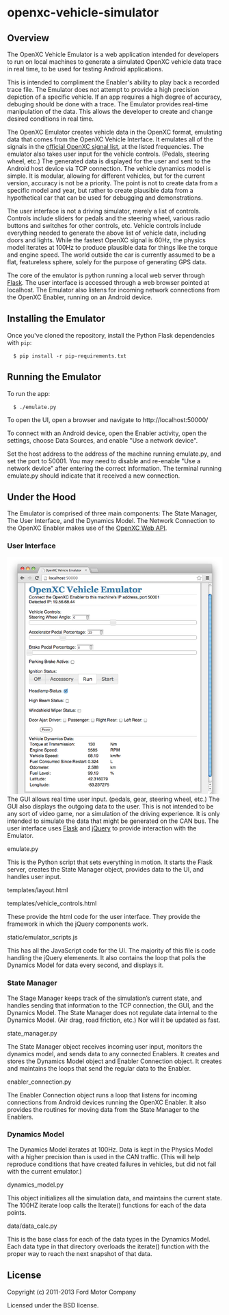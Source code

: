 # openxc-vehicle-simulator

## Overview
The OpenXC Vehicle Emulator is a web application intended for developers to run 
on local machines to generate a simulated OpenXC vehicle data trace in real 
time, to be used for testing Android applications.

This is intended to compliment the Enabler's ability to play back a recorded 
trace file.  The Emulator does not attempt to provide a high precision depiction 
of a specific vehicle.  If an app requires a high degree of accuracy, debuging 
should be done with a trace.  The Emulator provides real-time manipulation of 
the data.  This allows the developer to create and change desired conditions in 
real time.

The OpenXC Emulator creates vehicle data in the OpenXC format, emulating data 
that comes from the OpenXC Vehicle Interface.  It emulates all of the signals in 
the 
[official OpenXC signal list](http://openxcplatform.com/vehicle-interface/output-format.html), 
at the listed frequencies.  The emulator also takes user input for the vehicle 
controls.  (Pedals, steering wheel, etc.)  The generated data is displayed for 
the user and sent to the Android host device via TCP connection.  The vehicle 
dynamics model is simple.  It is modular, allowing for different vehicles, but 
for the current version, accuracy is not be a priority. The point is not to 
create data from a specific model and year, but rather to create plausible data 
from a hypothetical car that can be used for debugging and demonstrations.

The user interface is not a driving simulator, merely a list of controls.
Controls include sliders for pedals and the steering wheel, various radio
buttons and switches for other controls, etc.  Vehicle controls include
everything needed to generate the above list of vehicle data, including doors
and lights.  While the fastest OpenXC signal is 60Hz, the physics model iterates
at 100Hz to produce plausible data for things like the torque and engine speed.
The world outside the car is currently assumed to be a flat, featureless sphere,
solely for the purpose of generating GPS data.

The core of the emulator is python running a local web server through
[Flask](http://flask.pocoo.org/docs/installation).  The user interface is
accessed through a web browser pointed at localhost.  The Emulator also listens
for incoming network connections from the OpenXC Enabler, running on an Android
device.

## Installing the Emulator
Once you've cloned the repository, install the Python Flask dependencies with
`pip`:

      $ pip install -r pip-requirements.txt


## Running the Emulator
To run the app:

      $ ./emulate.py

To open the UI, open a browser and navigate to http://localhost:50000/

To connect with an Android device, open the Enabler activity, open the settings,
choose Data Sources, and enable "Use a network device".

Set the host address to the address of the machine running emulate.py, and set
the port to 50001. You may need to disable and re-enable "Use a network device"
after entering the correct information. The terminal running emulate.py should
indicate that it received a new connection.

## Under the Hood
The Emulator is comprised of three main components:  The State Manager, The User 
Interface, and the Dynamics Model.  The Network Connection to the OpenXC Enabler 
makes use of the 
[OpenXC Web API](https://github.com/openxc/web-logging-example#api).

### User Interface
![Emulator screen shot](docs/emulator-screen-shot.png)
The GUI allows real time user input.  (pedals, gear, steering wheel, etc.)  The 
GUI also displays the outgoing data to the user.  This is not intended to be any 
sort of video game, nor a simulation of the driving experience.  It is only 
intended to simulate the data that might be generated on the CAN bus.  The user 
interface uses [Flask](http://flask.pocoo.org/) and 
[jQuery](http://jqueryui.com/) to provide interaction with the Emulator.  

emulate.py

This is the Python script that sets everything in motion.  It starts the Flask
server, creates the State Manager object, provides data to the UI, and handles
user input.

templates/layout.html

templates/vehicle_controls.html

These provide the html code for the user interface.  They provide the framework
in which the jQuery components work.

static/emulator_scripts.js

This has all the JavaScript code for the UI.  The majority of this file is code
handling the jQuery elemenents.  It also contains the loop that polls the
Dynamics Model for data every second, and displays it.

### State Manager

The Stage Manager keeps track of the simulation’s current state, and handles
sending that information to the TCP connection, the GUI, and the Dynamics Model.
The State Manager does not regulate data internal to the Dynamics Model.  (Air
drag, road friction, etc.)  Nor will it be updated as fast.

state_manager.py

The State Manager object receives incoming user input, monitors the dynamics
model, and sends data to any connected Enablers.  It creates and stores the
Dynamics Model object and Enabler Connection object.  It creates and maintains
the loops that send the regular data to the Enabler.

enabler_connection.py

The Enabler Connection object runs a loop that listens for incoming connections
from Android devices running the OpenXC Enabler.  It also provides the routines
for moving data from the State Manager to the Enablers.

### Dynamics Model

The Dynamics Model iterates at 100Hz.  Data is kept in the Physics Model with a
higher precision than is used in the CAN traffic.  (This will help reproduce
conditions that have created failures in vehicles, but did not fail with the
current emulator.)

dynamics_model.py

This object initializes all the simulation data, and maintains the current
state.  The 100HZ iterate loop calls the Iterate() functions for each of the
data points.

data/data_calc.py

This is the base class for each of the data types in the Dynamics Model.  Each
data type in that directory overloads the iterate() function with the proper way
to reach the next snapshot of that data.

## License

Copyright (c) 2011-2013 Ford Motor Company

Licensed under the BSD license.